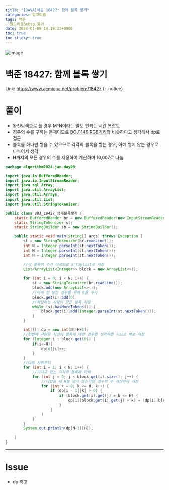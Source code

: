 ```yaml
---
title: "[JAVA]백준 18427: 함께 블록 쌓기"
categories: 알고리즘
tags: 백준
  알고리즘&nbsp;풀이
date: 2024-01-09 14:19:23+0900
toc: true
toc_sticky: true
---
```


![image](https://github.com/cuzzzu1318/Algorithm/assets/77597885/27c2ed55-ecc9-4f2b-833e-eceed15d1386)






# 백준 18427: 함께 블록 쌓기

Link: <https://www.acmicpc.net/problem/18427>
{: .notice}

# 풀이

* 완전탐색으로 풀 경우 M^N이라는 말도 안되는 시간 복잡도
* 경우의 수를 구하는 문제이므로 [BOJ1149.RGB거리](https://www.acmicpc.net/problem/1149)와 비슷하다고 생각해서 dp로 접근
* 블록을 하나만 쌓을 수 있으므로 각각의 블록을 쌓는 경우, 아예 쌓지 않는 경우로 나누어서 생각
* H까지의 모든 경우의 수를 저장하여 계산하며 10,007로 나눔

```java
package algorithm2024.jan.day09;

import java.io.BufferedReader;
import java.io.InputStreamReader;
import java.sql.Array;
import java.util.ArrayList;
import java.util.Arrays;
import java.util.List;
import java.util.StringTokenizer;

public class BOJ_18427_함께블록쌓기 {
    static BufferedReader br = new BufferedReader(new InputStreamReader(System.in));
    static StringTokenizer st;
    static StringBuilder sb = new StringBuilder();

    public static void main(String[] args) throws Exception {
        st = new StringTokenizer(br.readLine());
        int N = Integer.parseInt(st.nextToken());
        int M = Integer.parseInt(st.nextToken());
        int H = Integer.parseInt(st.nextToken());

        //각 블록의 수가 다르므로 arraylist로 저장
        List<ArrayList<Integer>> block = new ArrayList<>();
        
        for (int i = 0; i < N; i++) {
            st = new StringTokenizer(br.readLine());
            block.add(new ArrayList<>());
            //아예 안 넣는 경우를 위해 0을 추가
            block.get(i).add(0);
            //해당하는 사람의 모든 블록 저장
            while (st.hasMoreTokens()) {
                block.get(i).add(Integer.parseInt(st.nextToken()));
            }
        }

        int[][] dp = new int[N][H+1];
        //첫번째 사람은 자신의 블록에 대한 경우만 생각하면 되므로 바로 저장
        for (Integer i : block.get(0)) {
            if(i<=H){
                dp[0][i]++;
            }
        }
        //다음 사람부터
        for (int i = 1; i < N; i++) {
            //가지고 있는 각각의 블록에 대해
            for (int j = 0; j < block.get(i).size(); j++) {
                //더했을 때 H를 넘지 않는다면 경우의 수 계산하여 저장
                for (int k = 0; k <= H; k++) {
                    if (dp[i - 1][k] > 0) {
                        if (block.get(i).get(j) + k <= H) {
                            dp[i][block.get(i).get(j) + k] = (dp[i][block.get(i).get(j) + k] + dp[i - 1][k]) % 10007;
                        }
                    }
                }
            }
        }
        System.out.println(dp[N-1][H]);

    }
}

```

---

# Issue

* dp 최고